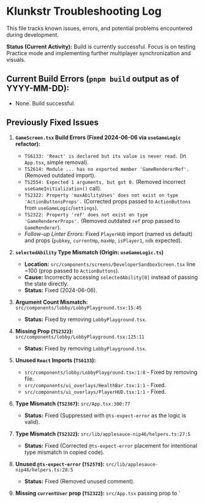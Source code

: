 # Klunkstr Troubleshooting Log

This file tracks known issues, errors, and potential problems encountered during development.

**Status (Current Activity):** Build is currently successful. Focus is on testing Practice mode and implementing further multiplayer synchronization and visuals.

## Current Build Errors (`pnpm build` output as of YYYY-MM-DD):

*   None. Build successful.

## Previously Fixed Issues

1.  **`GameScreen.tsx` Build Errors (Fixed 2024-06-06 via `useGameLogic` refactor):**
    *   `TS6133: 'React' is declared but its value is never read.` (in `App.tsx`, simple removal).
    *   `TS2614: Module ... has no exported member 'GameRendererRef'.` (Removed outdated import).
    *   `TS2554: Expected 1 arguments, but got 0.` (Removed incorrect `useGameInitialization()` call).
    *   `TS2322: Property 'maxAbilityUses' does not exist on type 'ActionButtonsProps'.` (Corrected props passed to `ActionButtons` from `useGameLogic`/`settings`).
    *   `TS2322: Property 'ref' does not exist on type 'GameRendererProps'.` (Removed outdated `ref` prop passed to `GameRenderer`).
    *   *Follow-up Linter Errors:* Fixed `PlayerHUD` import (named vs default) and props (`pubkey`, `currentHp`, `maxHp`, `isPlayer1`, `ndk` expected).

2.  **`selectedAbility` Type Mismatch (Origin: `useGameLogic.ts`)**
    *   **Location:** `src/components/screens/DeveloperSandboxScreen.tsx` line ~100 (prop passed to `ActionButtons`).
    *   **Cause:** Incorrectly accessing `selectedAbility[0]` instead of passing the state directly.
    *   **Status:** Fixed (2024-06-06).

3.  **Argument Count Mismatch:** `src/components/lobby/LobbyPlayground.tsx:15:45`
    *   **Status:** Fixed by removing `LobbyPlayground.tsx`.

4.  **Missing Prop (`TS2322`):** `src/components/lobby/LobbyPlayground.tsx:125:11`
    *   **Status:** Fixed by removing `LobbyPlayground.tsx`.

5.  **Unused `React` Imports (`TS6133`):**
    *   `src/components/lobby/LobbyPlayground.tsx:1:8` - Fixed by removing file.
    *   `src/components/ui_overlays/HealthBar.tsx:1:1` - Fixed.
    *   `src/components/ui_overlays/PlayerHUD.tsx:1:1` - Fixed.

6.  **Type Mismatch (`TS2367`):** `src/App.tsx:300:77`
    *   **Status:** Fixed (Suppressed with `@ts-expect-error` as the logic is valid).

7.  **Type Mismatch (`TS2322`):** `src/lib/applesauce-nip46/helpers.ts:27:5`
    *   **Status:** Fixed (Corrected `@ts-expect-error` placement for intentional type mismatch in copied code).

8.  **Unused `@ts-expect-error` (`TS2578`):** `src/lib/applesauce-nip46/helpers.ts:28:5`
    *   **Status:** Fixed (Removed unused comment).

9.  **Missing `currentUser` prop (`TS2322`):** `src/App.tsx` passing prop to `